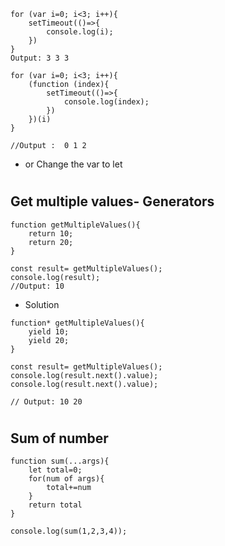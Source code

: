 ```
for (var i=0; i<3; i++){
    setTimeout(()=>{
        console.log(i);
    })
}
Output: 3 3 3
```

```
for (var i=0; i<3; i++){
    (function (index){
        setTimeout(()=>{
            console.log(index);
        })
    })(i)
}

//Output :  0 1 2
```

* or Change the var to let 

#
## Get multiple values- Generators
```
function getMultipleValues(){
    return 10;
    return 20;
}

const result= getMultipleValues();
console.log(result);
//Output: 10
```

* Solution
```
function* getMultipleValues(){
    yield 10;
    yield 20;
}

const result= getMultipleValues();
console.log(result.next().value);
console.log(result.next().value);

// Output: 10 20
```

#
## Sum of number
```
function sum(...args){
    let total=0;
    for(num of args){
        total+=num
    }
    return total
}

console.log(sum(1,2,3,4));
```